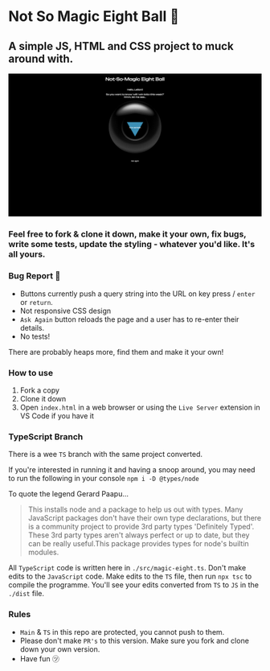 # Not So Magic Eight Ball 🎱
## A simple JS, HTML and CSS project to muck around with.

![Screenshot of App v.0](./assets/browserScreenshot.png)


### Feel free to fork & clone it down, make it your own, fix bugs, write some tests, update the styling - whatever you'd like. It's all yours.

### Bug Report 🐞
- Buttons currently push a query string into the URL on key press / `enter` or `return`.
- Not responsive CSS design
- `Ask Again` button reloads the page and a user has to re-enter their details.
- No tests!

There are probably heaps more, find them and make it your own!

### How to use
1. Fork a copy
2. Clone it down
3. Open `index.html` in a web browser or using the `Live Server` extension in VS Code if you have it

### TypeScript Branch
There is a wee `TS` branch with the same project converted.

If you're interested in running it and having a snoop around, you may need to run the following in your console
`npm i -D @types/node`

To quote the legend Gerard Paapu...

> This installs node and a package to help us out with types. Many JavaScript packages don't have their own type declarations, but there is a community project to provide 3rd party types 'Definitely Typed'. These 3rd party types aren't always perfect or up to date, but they can be really useful.This package provides types for node's builtin modules.

All `TypeScript` code is written here in `./src/magic-eight.ts`. Don't make edits to the `JavaScript` code. Make edits to the `TS` file, then run `npx tsc` to compile the programme. You'll see your edits converted from `TS` to `JS` in the `./dist` file.

### Rules
- `Main` & `TS` in this repo are protected, you cannot push to them.
- Please don't make `PR's` to this version. Make sure you fork and clone down your own version.
- Have fun ㋡
